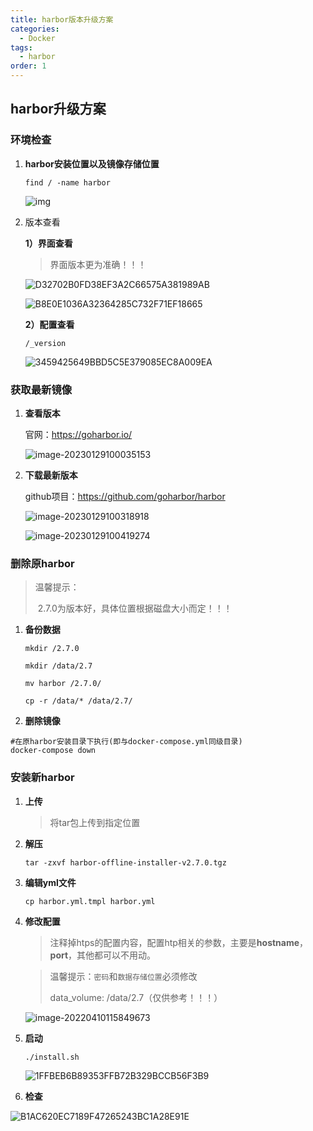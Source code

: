 ```yaml
---
title: harbor版本升级方案
categories: 
  - Docker
tags: 
  - harbor
order: 1
---
```




## harbor升级方案

### 环境检查

1. **harbor安装位置以及镜像存储位置**

   ```
   find / -name harbor
   ```

   ![img](https://img.slcp.top/DF5459D11E394FFAC3AF954B335EE05B.png)

2. 版本查看

   **1）界面查看**

   > 界面版本更为准确！！！

   ![D32702B0FD38EF3A2C66575A381989AB](https://img.slcp.top/D32702B0FD38EF3A2C66575A381989AB.png)

   ![B8E0E1036A32364285C732F71EF18665](https://img.slcp.top/B8E0E1036A32364285C732F71EF18665.jpg)

    

   **2）配置查看**

   ```
   /_version
   ```

    

   ![3459425649BBD5C5E379085EC8A009EA](https://img.slcp.top/3459425649BBD5C5E379085EC8A009EA.png)

### 获取最新镜像

1. **查看版本**

   官网：https://goharbor.io/

   ![image-20230129100035153](http://img.lindaifeng.vip/typora-picgo-tuchaung/20230130170406.png)

2. **下载最新版本**

   github项目：https://github.com/goharbor/harbor

   ![image-20230129100318918](https://img.slcp.top/image-20230129100318918.png)

   ![image-20230129100419274](https://img.slcp.top/image-20230129100419274.png)

 

### 删除原harbor

> 温馨提示：
>
> ​	2.7.0为版本好，具体位置根据磁盘大小而定！！！

1. **备份数据**

   ```
   mkdir /2.7.0
   ```

   ```
   mkdir /data/2.7
   ```

   ```
   mv harbor /2.7.0/
   ```

   ```
   cp -r /data/* /data/2.7/
   ```

2. **删除镜像**

```
#在原harbor安装目录下执行(即与docker-compose.yml同级目录)
docker-compose down
```

 

### 安装新harbor

1. **上传**

   > 将tar包上传到指定位置

2. **解压**

   ```
   tar -zxvf harbor-offline-installer-v2.7.0.tgz
   ```

3. **编辑yml文件**

   ```
   cp harbor.yml.tmpl harbor.yml
   ```

4. **修改配置**

   > 注释掉htps的配置内容，配置htp相关的参数，主要是**hostname**，**port**，其他都可以不用动。

   > 温馨提示：`密码`和`数据存储位置`必须修改
   >
   > data_volume: /data/2.7（仅供参考！！！）

   ![image-20220410115849673](https://img.slcp.top/image-20220410115849673.png)

5. **启动**

   ```
   ./install.sh
   ```

   ![1FFBEB6B89353FFB72B329BCCB56F3B9](https://img.slcp.top/1FFBEB6B89353FFB72B329BCCB56F3B9.png)

6. **检查**

![B1AC620EC7189F47265243BC1A28E91E](https://img.slcp.top/B1AC620EC7189F47265243BC1A28E91E.jpg)